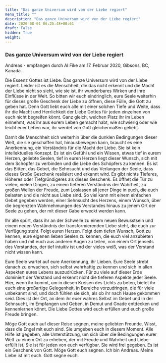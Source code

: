 ```yaml
---
title: "Das ganze Universum wird von der Liebe regiert"
menu_title: ""
description: "Das ganze Universum wird von der Liebe regiert"
date: 2020-08-01 06:25:48+00:61
draft: False
hidden: True
weight:
---
```

### Das ganze Universum wird von der Liebe regiert

Andreas - empfangen durch Al Fike am 17. Februar 2020, Gibsons, BC, Kanada.

Die Essenz Gottes ist Liebe. Das ganze Universum wird von der Liebe regiert. Leider ist es die Menschheit, die das nicht erkennt und die Macht der Liebe nicht so sieht, wie sie ist, ihr wunderbares Wirken und ihre Einflüsse in der Welt. So bitten wir euch eindringlich, eure Seele weiterhin für dieses große Geschenk der Liebe zu öffnen, diese Fülle, die Gott zu geben hat. Denn Gott liebt euch alle mit einer solchen Tiefe und Weite, dass ihr die Macht und Herrlichkeit der Liebe Gottes für jeden einzelnen von euch nicht begreifen könnt. Ganz gleich, welchen Platz ihr im Leben einnehmt, was ihr aus eurem Leben gemacht habt, wie schwierig oder wie leicht euer Leben war, ihr werdet von Gott gleichermaßen geliebt.

Damit die Menschheit sich weiterhin über die dunklen Bedingungen dieser Welt, die sie geschaffen hat, hinausbewegen kann, braucht es eine Anerkennung, ein Verständnis für die Macht der Liebe. Sie ist kein intellektuelles Konzept. Es ist ein Gefühl und ein Wissen, etwas tief in eurem Herzen, geliebte Seelen, tief in euren Herzen liegt dieser Wunsch, sich mit dem Schöpfer zu verbinden und die Liebe des Schöpfers zu kennen. Es ist das Bitten, das Gebet, die Sehnsucht und das Verlangen der Seele, dass dieses Große Geschenk realisiert und erkannt wird. Es gibt nichts Tieferes, Höheres oder Tiefgründigeres als dieses Geschenk. Es öffnet die Tür zu vielen, vielen Dingen, zu einem tieferen Verständnis der Wahrheit, zu großen Wellen der Freude, zum Loslassen all jener Dinge in euch, die euch belasten und die nicht aus Liebe sind. So viel kann mit einem einfachen Gebet gegeben werden, einer Sehnsucht des Herzens, einem Wunsch, über die begrenzten Wahrnehmungen des Verstandes hinaus zu jenem Ort der Seele zu gehen, der mit dieser Gabe erweckt werden kann.

Ihr alle spürt, dass ihr an der Schwelle zu einem neuen Bewusstsein und einem neuen Verständnis der transformierenden Liebe steht, die euch zur Verfügung steht. Folgt euren Herzen. Folgt dem tiefen Wunsch, Gott zu kennen, eure eigenen lieben Seelen zu kennen, die euch viel anzubieten haben und mit euch aus anderen Augen zu teilen, von einem Ort jenseits des Verstandes, der tief intuitiv ist und der vieles weiß, was der Verstand nicht wissen kann.

Eure Seele wartet auf eure Anerkennung, ihr Lieben. Eure Seele strebt danach zu erwachen, sich selbst wahrhaftig zu kennen und sich in allen Aspekten eures Lebens auszudrücken. Für zu viele auf dieser Erde dominiert der Verstand und erkennt nicht die tieferen Aspekte jeder Seele. Hier, wenn ihr kommt, um in diesen Kreisen des Lichts zu beten, bietet ihr euch eine großartige Gelegenheit, in Bereiche vorzudringen, die für viele unbekannt sind, und doch fühlen sie sich, als ob ihr nach Hause gekommen seid. Dies ist der Ort, an dem ihr euer wahres Selbst im Gebet und in der Sehnsucht, im Empfangen und Geben, in Demut und Gnade entdecken und kennenlernen könnt. Die Liebe Gottes wird euch erfüllen und euch große Freude bringen.

Möge Gott euch auf dieser Reise segnen, meine geliebten Freunde. Wisst, dass die Engel mit euch sind. Sie umgeben euch in diesem Moment. Alle Hilfe ist gegeben, alle Unterstützung, um sich über die Bedingungen eurer Welt zu einem Ort zu erheben, der mit Freude und Wahrheit und Liebe erfüllt ist. Sie ist für jeden von euch verfügbar. Sie wird frei gegeben. Es ist ein Geschenk von Gott. Möge Gott euch segnen. Ich bin Andreas. Meine Liebe ist mit euch. Gott segne euch.

